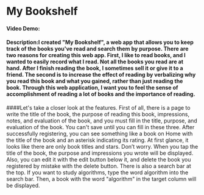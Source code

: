# My Bookshelf
#### Video Demo:  <URL HERE>
#### Description:I created "My Bookshelf", a web app that allows you to keep track of the books you've read and search them by purpose. There are two reasons for creating this web app. First, I like to read books, and I wanted to easily record what I read. Not all the books you read are at hand. After I finish reading the book, I sometimes sell it or give it to a friend. The second is to increase the effect of reading by verbalizing why you read this book and what you gained, rather than just reading the book. Through this web application, I want you to feel the sense of accomplishment of reading a lot of books and the importance of reading.
####Let's take a closer look at the features. First of all, there is a page to write the title of the book, the purpose of reading this book, impressions, notes, and evaluation of the book, and you must fill in the title, purpose, and evaluation of the book. You can't save until you can fill in these three. After successfully registering, you can see something like a book on Home with the title of the book and an asterisk indicating its rating. At first glance, it looks like there are only book titles and stars. Don’t worry. When you tap the title of the book, the purpose and impressions you wrote will be displayed. Also, you can edit it with the edit button below it, and delete the book you registered by mistake with the delete button. There is also a search bar at the top. If you want to study algorithms, type the word algorithm into the search bar. Then, a book with the word "algorithm" in the target column will be displayed.

